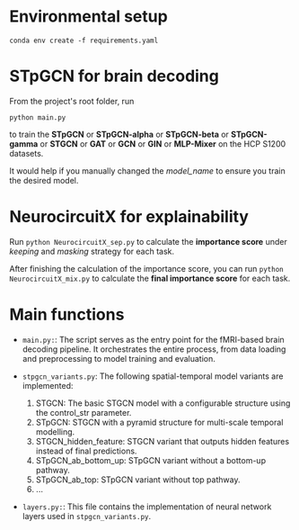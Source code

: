 # Environmental setup
```conda env create -f requirements.yaml```

# STpGCN for brain decoding
From the project's root folder, run

```python main.py```

to train the **STpGCN** or **STpGCN-alpha** or **STpGCN-beta** or **STpGCN-gamma** or **STGCN** or **GAT** or **GCN** or **GIN** or **MLP-Mixer** on the HCP S1200 datasets.

It would help if you manually changed the *model_name* to ensure you train the desired model.

# NeurocircuitX for explainability
Run `python NeurocircuitX_sep.py` to calculate the **importance score** under *keeping* and *masking* strategy for each task.

After finishing the calculation of the importance score, you can run ```python NeurocircuitX_mix.py``` 
to calculate the **final importance score** for each task.

# Main functions
- ```main.py:```: The script serves as the entry point for the fMRI-based brain decoding pipeline. It orchestrates the entire process, from data loading and preprocessing to model training and evaluation.

- ```stpgcn_variants.py```: The following spatial-temporal model variants are implemented:

    1. STGCN: The basic STGCN model with a configurable structure using the control_str parameter.
    2. STpGCN: STGCN with a pyramid structure for multi-scale temporal modelling.
    3. STGCN_hidden_feature: STGCN variant that outputs hidden features instead of final predictions.
    4. STpGCN_ab_bottom_up: STpGCN variant without a bottom-up pathway.
    5. STpGCN_ab_top: STpGCN variant without top pathway.
    6. ...

- ```layers.py:```: This file contains the implementation of neural network layers used in `stpgcn_variants.py`.
